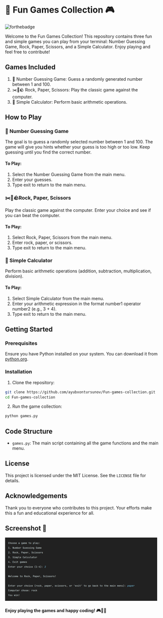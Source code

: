 # 🎉 Fun Games Collection 🎮

![forthebadge](http://forthebadge.com/images/badges/made-with-python.svg)

Welcome to the Fun Games Collection! This repository contains three fun and simple games you can play from your
terminal: Number Guessing Game, Rock, Paper, Scissors, and a Simple Calculator. Enjoy playing and feel free to
contribute!

## Games Included

1. 🔢 Number Guessing Game: Guess a randomly generated number between 1 and 100.
2. ✂️📄🪨 Rock, Paper, Scissors: Play the classic game against the computer.
3. 🧮 Simple Calculator: Perform basic arithmetic operations.

## How to Play

### 🔢 Number Guessing Game

The goal is to guess a randomly selected number between 1 and 100. The game will give you hints whether your guess is
too high or too low. Keep guessing until you find the correct number.

#### To Play:

1. Select the Number Guessing Game from the main menu.
2. Enter your guesses.
3. Type exit to return to the main menu.

### ✂️📄🪨Rock, Paper, Scissors

Play the classic game against the computer. Enter your choice and see if you can beat the computer.

#### To Play:

1. Select Rock, Paper, Scissors from the main menu.
2. Enter rock, paper, or scissors.
3. Type exit to return to the main menu.

### 🧮 Simple Calculator

Perform basic arithmetic operations (addition, subtraction, multiplication, division).

#### To Play:

1. Select Simple Calculator from the main menu.
2. Enter your arithmetic expression in the format number1 operator number2 (e.g., 3 + 4).
3. Type exit to return to the main menu.

## Getting Started

### Prerequisites

Ensure you have Python installed on your system. You can download it from [python.org](https://www.python.org).

### Installation

1. Clone the repository:

```sh
git clone https://github.com/ayubxontursunov/Fun-games-collection.git
cd Fun-games-collection
```

2. Run the game collection:

```sh
python games.py
```

## Code Structure

- `games.py`: The main script containing all the game functions and the main menu.

## License

This project is licensed under the MIT License. See the `LICENSE` file for details.

## Acknowledgements

Thank you to everyone who contributes to this project. Your efforts make this a fun and educational experience for all.

## Screenshot 📸

[//]: # (![Certificate Example]&#40;data/result.png&#41;)
<img src="media/screenshot.png" alt="Screenshots" width="500" height="207">


#### Enjoy playing the games and happy coding! 🎮🎉😊

